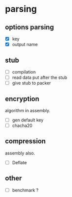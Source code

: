 # parsing
## options parsing
 - [x] key  
 - [x] output name

## stub 
 - [ ] compilation  
 - [ ] read data put after the stub  
 - [ ] give stub to packer  

## encryption
 algorithm in assembly.
 - [ ] gen default key  
 - [ ] chacha20  

## compression
 assembly also.
 - [ ] Deflate  

## other
 - [ ] benchmark ?  
